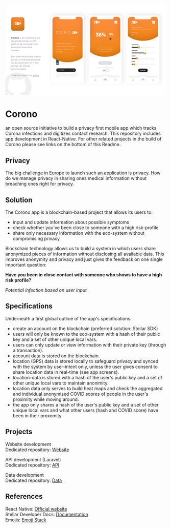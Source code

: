 
![Corono App](Design/Corono-Overview.png)

# Corono
an open source initiative to build a privacy first mobile app which tracks Corona infections and digitizes contact research. This repository includes app development in React-Native. For other related projects in the build of Corono please see links on the bottom of this Readme.

## Privacy
The big challenge in Europe to launch such an application is privacy. How do we manage privacy in sharing ones medical information without breaching ones right for privacy.

## Solution
The Corono app is a blockchain-based project that allows its users to:
* input and update information about possible symptoms
* check whether you've been close to someone with a high risk-profile
* share only necessary information with the eco-system without compromising privacy

Blockchain technology allows us to build a system in which users share anonymized pieces of information without disclosing all available data. This improves anonymity and privacy and just gives the feedback on one single important question:

**Have you been in close contact with someone who shows to have a high risk profile?**

*Potential infection based on user input*

## Specifications
Underneath a first global outline of the app's specifications:

* create an account on the blockchain (preferred solution: Stellar SDK)
* users will only be known to the eco-system with a hash of their public key and a set of other unique local vars.
* users can only update or view information with their private key (through a transaction).
* account data is stored on the blockchain.
* location (GPS) data is stored locally to safeguard privacy and synced with the system by user-intent only, unless the user gives consent to share location data in real-time (see app screens).
* location-data is stored with a hash of the user's public key and a set of other unique local vars to maintain anonimity.
* location data only serves to build heat maps and check the aggregated and individual anonymised COVID scores of people in the user's proximity while moving around.
* the app only shares a hash of the user's public key and a set of other unique local vars and what other users (hash and COVID score) have been in their proxomity.

## Projects

Website development  
Dedicated repository: [Website](https://github.com/roecks/corono-website) 

API development (Laravel)  
Dedicated repository: [API](https://github.com/roecks/corono-api)

Data development  
Dedicated repository: [Data](https://github.com/roecks/corono-data)

## References

React Native: [Official website](https://reactnative.dev/)  
Stellar Developer Docs: [Documentation](https://www.stellar.org/developers/guides/)  
Emojis: [Emoji Stack](https://emojipedia.org/)  

